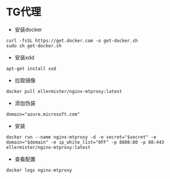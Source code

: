 # TG代理
- 安装docker
```
curl -fsSL https://get.docker.com -o get-docker.sh
sudo sh get-docker.sh
```
- 安装xdd
```
apt-get install xxd
```
- 拉取镜像
```
docker pull ellermister/nginx-mtproxy:latest
```
- 添加伪装
```
domain="azure.microsoft.com"
```
- 安装
```
docker run --name nginx-mtproxy -d -e secret="$secret" -e domain="$domain" -e ip_white_list="OFF" -p 8888:80 -p 88:443 ellermister/nginx-mtproxy:latest
```
- 查看配置
```
docker logs nginx-mtproxy
```
